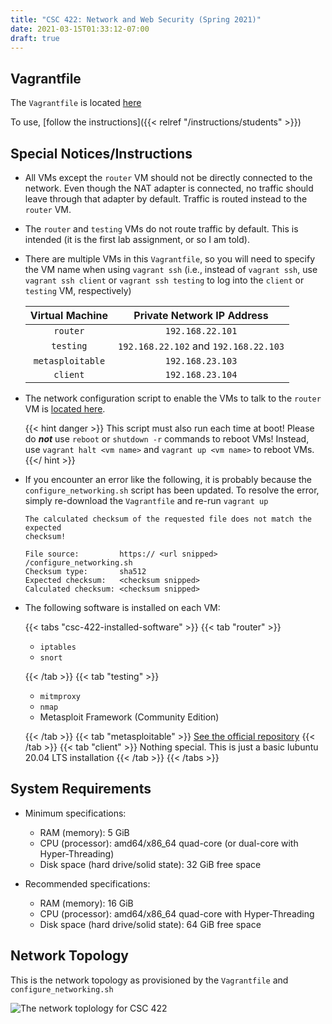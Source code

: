 ```yaml
---
title: "CSC 422: Network and Web Security (Spring 2021)"
date: 2021-03-15T01:33:12-07:00
draft: true
---
```


## Vagrantfile

The `Vagrantfile` is located [here](https://vagrant-kedwin.chen.network/2021-spring/csc/422/Vagrantfile)

To use, [follow the instructions]({{< relref "/instructions/students" >}})

## Special Notices/Instructions

- All VMs except the `router` VM should not be directly connected to the network.
  Even though the NAT adapter is connected, no traffic should leave through that adapter by default.
  Traffic is routed instead to the `router` VM.
- The `router` and `testing` VMs do not route traffic by default. This is intended (it is the first lab assignment, or so I am told).
- There are multiple VMs in this `Vagrantfile`, so you will need to specify the VM name when using `vagrant ssh`
  (i.e., instead of `vagrant ssh`, use `vagrant ssh client` or `vagrant ssh testing` to log into the `client` or `testing` VM, respectively)

  | Virtual Machine  |      Private Network IP Address       |
  | :--------------: | :-----------------------------------: |
  |     `router`     |           `192.168.22.101`            |
  |    `testing`     | `192.168.22.102` and `192.168.22.103` |
  | `metasploitable` |           `192.168.23.103`            |
  |     `client`     |           `192.168.23.104`            |

- The network configuration script to enable the VMs to talk to the `router` VM is
  [located here](https://vagrant-kedwin.chen.network/2021-spring/csc/422/configure_networking.sh).

  {{< hint danger >}}
  This script must also run each time at boot!
  Please do **_not_** use `reboot` or `shutdown -r` commands to reboot VMs!
  Instead, use `vagrant halt <vm name>` and `vagrant up <vm name>` to reboot VMs.
  {{</ hint >}}

- If you encounter an error like the following, it is probably because the `configure_networking.sh` script has been updated.
  To resolve the error, simply re-download the `Vagrantfile` and re-run `vagrant up`

  ```
  The calculated checksum of the requested file does not match the expected
  checksum!

  File source:         https:// <url snipped> /configure_networking.sh
  Checksum type:       sha512
  Expected checksum:   <checksum snipped>
  Calculated checksum: <checksum snipped>

  ```

- The following software is installed on each VM:

  {{< tabs "csc-422-installed-software" >}}
  {{< tab "router" >}}

  - `iptables`
  - `snort`

  {{< /tab >}}
  {{< tab "testing" >}}

  - `mitmproxy`
  - `nmap`
  - Metasploit Framework (Community Edition)

  {{< /tab >}}
  {{< tab "metasploitable" >}}
  [See the official repository](https://github.com/rapid7/metasploitable3)
  {{< /tab >}}
  {{< tab "client" >}}
  Nothing special. This is just a basic lubuntu 20.04 LTS installation
  {{< /tab >}}
  {{< /tabs >}}

## System Requirements

- Minimum specifications:

  - RAM (memory): 5 GiB
  - CPU (processor): amd64/x86_64 quad-core (or dual-core with Hyper-Threading)
  - Disk space (hard drive/solid state): 32 GiB free space

- Recommended specifications:

  - RAM (memory): 16 GiB
  - CPU (processor): amd64/x86_64 quad-core with Hyper-Threading
  - Disk space (hard drive/solid state): 64 GiB free space

## Network Topology

This is the network topology as provisioned by the `Vagrantfile` and `configure_networking.sh`

![The network toplology for CSC 422](/courses/csc-422-topology.png "The network topology as provisioned by Vagrantfile")
